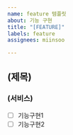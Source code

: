 ```yaml
---
name: feature 템플릿
about: 기능 구현
title: "[FEATURE]"
labels: feature
assignees: miinsoo

---
```


## (제목)
### (서비스)

- [ ] 기능구현1
- [ ] 기능구현2
